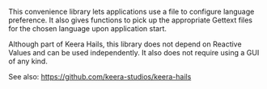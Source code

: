This convenience library lets applications use a file to configure language
preference. It also gives functions to pick up the appropriate Gettext
files for the chosen language upon application start.

Although part of Keera Hails, this library does not depend on Reactive Values
and can be used independently. It also does not require using a GUI of any
kind.

See also: https://github.com/keera-studios/keera-hails
